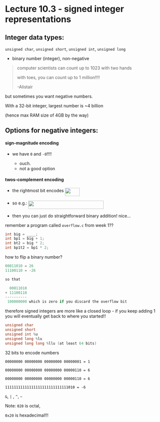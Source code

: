 # Lecture 10.3 - signed integer representations

## Integer data types:

`unsigned char`, `unsigned short`, `unsigned int`, `unsigned long`

- binary number (integer), non-negative

>  computer scientists can count up to 1023 with two hands
>
> with toes, you can count up to 1 million!!!!
>
>  -Alistair

but sometimes you want negative numbers.

With a 32-bit integer, largest number is ~4 billion

(hence max RAM size of 4GB by the way)

## Options for negative integers:

#### sign-magnitude encoding

- we have `0` and `-0`!!!!
  
  - ouch.
  - not a good option

#### twos-complement encoding

- the rightmost bit encodes <img src="svgs/648a3e38132a0462560d4e398df994c4.svg?invert_in_darkmode" align=middle width=47.65051004999999pt height=26.76175259999998pt/>

- so e.g.: <img src="svgs/df06bd9c46e401b679519d3ac32fc375.svg?invert_in_darkmode" align=middle width=247.85337389999995pt height=26.76175259999998pt/>

- then you can just do straightforward binary addition! nice...

remember a program called `overflow.c` from week 1??

```c
int big = ____;
int bp1 = big + 1;
int bt2 = big * 2;
int bp1t2 = bp1 * 2;
```

how to flip a binary number?

```c
00011010 = 26
11100110 = -26

so that

  00011010
+ 11100110
----------
 100000000 which is zero if you discard the overflow bit
```

therefore signed integers are more like a closed loop - if you keep adding 1 you will eventually get back to where you started!!

```c
unsigned char 
unsigned short
unsigned int %u
unsigned long %lu
unsigned long long %llu (at least 64 bits)
```



32 bits to encode numbers

`00000000 00000000 00000000 00000001 = 1`

`00000000 00000000 00000000 00000110 = 6`

`00000000 00000000 00000000 00000110 = 6`

`11111111111111111111111111111010 = -6`

`&`, `|` , `^`, `~`

Note: `020` is octal,

`0x20` is hexadecimal!!!